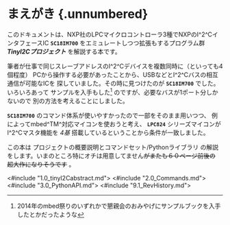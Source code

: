 # まえがき {.unnumbered}
このドキュメントは、NXP社のLPCマイクロコントローラ3種でNXPのI^2^CインタフェースIC
**`SC18IM700`** をエミュレートしつつ拡張もするプログラム群
___TinyI2Cプロジェクト___ を解説する本です。

筆者が仕事で同じスレーブアドレスのI^2^Cデバイスを複数同時に（といっても4個程度）
PCから操作する必要があったことから、USBなどとI^2^Cバスの相互通信が可能なICを
探していました。その時に見つけたのが **`SC18IM700`** でした。いろいろあって
サンプルを入手もした[^mbed_fest] のですが、必要なバスが1ポート分しかないので
別の方法を考えることにしました。

**`SC18IM700`** のコマンド体系が使いやすかったので一部をそのまま用いつつ、
例によってmbed^TM^対応マイコンを使おうと考え、 **`LPC824`** シリーズマイコンが
I^2^Cマスタ機能を _4基_ 搭載しているということから条件が一致しました。

この本は プロジェクトの概要説明とコマンドセット/Pythonライブラリ
の解説をします。いまのところ特にオチは用意してません~~がまたも６０ページ前後の
超大作になりそうです~~ 。
<!-- mbed^TM^ LPC1768 / LPC824 / LPC11U35に移植した話、TinyI2C基板の回路図、
それぞれのピン配置図ギャラリー、GUI -->

<#include "1.0_tinyI2Cabstract.md">
<#include "2.0_Commands.md">
<#include "3.0_PythonAPI.md">
<#include "9.1_RevHistory.md">

<!--  -->
[^mbed_fest]: 2014年のmbed祭りのいずれかで懇親会のおみやげにサンプルブックを入手したとかだったような
